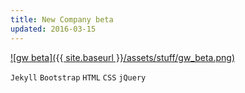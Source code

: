 ```yaml
---
title: New Company beta
updated: 2016-03-15
---
```


[![gw beta]({{ site.baseurl }}/assets/stuff/gw_beta.png)](http://govwizely.github.io/gw/)

`Jekyll` `Bootstrap` `HTML` `CSS` `jQuery` 